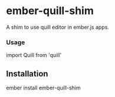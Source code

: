 # ember-quill-shim

A shim to use quill editor in ember.js apps.

### Usage

import Quill from 'quill'

## Installation

ember install ember-quill-shim
